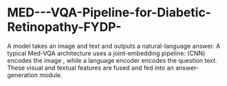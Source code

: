 # MED---VQA-Pipeline-for-Diabetic-Retinopathy-FYDP-
A model takes an image and text and outputs a natural-language answer. A typical Med-VQA architecture uses a joint-embedding pipeline: (CNN) encodes the image \, while a language encoder encodes the question text. These visual and textual features are fused and fed into an answer-generation module.
